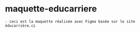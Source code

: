 # maquette-educarriere
    - ceci est la maquette réalisée avec Figma basée sur le site éducarrière.ci